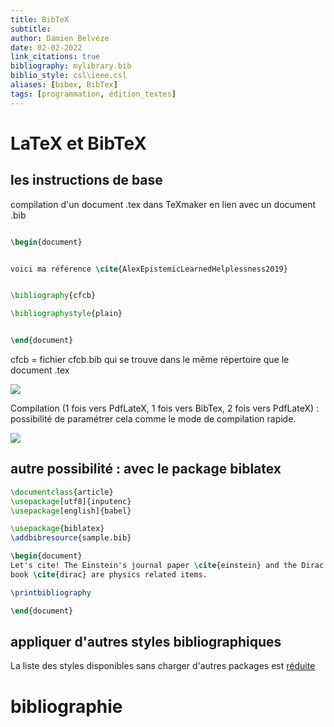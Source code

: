 ```yaml
---
title: BibTeX
subtitle:
author: Damien Belvèze
date: 02-02-2022
link_citations: true
bibliography: mylibrary.bib
biblio_style: csl\ieee.csl
aliases: [bibex, BibTex]
tags: [programmation, édition_textes]
---
```


# LaTeX et BibTeX
## les instructions de base

compilation d'un document .tex dans TeXmaker en lien avec un document .bib

``````latex

\begin{document}


voici ma référence \cite{AlexEpistemicLearnedHelplessness2019}


\bibliography{cfcb}

\bibliographystyle{plain}


\end{document}

``````

cfcb = fichier cfcb.bib qui se trouve dans le même répertoire que le document .tex

![](latex_bibtex1.png)

Compilation (1 fois vers PdfLateX, 1 fois vers BibTex, 2 fois vers PdfLateX) : possibilité de paramétrer cela comme le mode de compilation rapide.

![](latex_bibtex2.png)

## autre possibilité : avec le package biblatex

``````latex
\documentclass{article}
\usepackage[utf8]{inputenc}
\usepackage[english]{babel}

\usepackage{biblatex}
\addbibresource{sample.bib}

\begin{document}
Let's cite! The Einstein's journal paper \cite{einstein} and the Dirac's 
book \cite{dirac} are physics related items. 

\printbibliography

\end{document}
``````


## appliquer d'autres styles bibliographiques

La liste des styles disponibles sans charger d'autres packages est [réduite](https://www.overleaf.com/learn/latex/Bibtex_bibliography_styles)


# bibliographie

